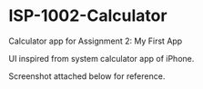 # ISP-1002-Calculator
Calculator app for Assignment 2: My First App

UI inspired from system calculator app of iPhone.

Screenshot attached below for reference.


